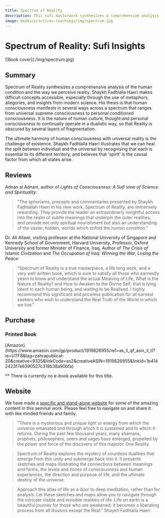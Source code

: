 ```yaml
---
title: Spectrum of Reality
description: This Sufi masterwork synthesizes a comprehensive analysis of the human condition and the way we perceive reality. Shaykh Fadhlalla Haeri makes difficult concepts accessible, especially through the use of metaphors, allegories, and insights from modern science.
image: books/practices-teachings/img/spectrum.jpg
---
```


# Spectrum of Reality: Sufi Insights

<div markdown="1" class="cover-image">
![Book cover](./img/spectrum.jpg)
</div>

## Summary

Spectrum of Reality synthesizes a comprehensive analysis of the human condition and the way we perceive reality. Shaykh Fadhlalla Haeri makes difficult concepts accessible, especially through the use of metaphors, allegories, and insights from modern science. His thesis is that human consciousness manifests in several ways
across a spectrum that ranges from universal supreme consciousness to personal conditioned consciousness. It is the nature of human culture, thought and personal consciousness to continually operate in a dualistic way, so that Reality is obscured by several layers of fragmentation.

The ultimate harmony of human consciousness with universal reality is the challenge of existence. Shaykh Fadhlalla Haeri illustrates that we can heal the split between individual and the universal by recognising that each is essential to its different territory, and believes that 'spirit' is the causal factor from which all states arise.

## Reviews

Adnan al Adnani, author of _Lights of Consciousness: A Sufi view of Science and Spirituality_:

> "The aphorisms, precepts and commentaries presented by Shaykh Fadhlallah Haeri in his new work, Spectrum of Reality, are immensely rewarding. They provide the reader an extraordinarly insightful access into the realm of subtle meanings that underpin the outer realities; and provide not only spiritual nourishment but also an understanding of the vaster, hidden, worlds which enfold the human condition."

Dr. Ali Allawi, visiting professor at the National University of Singapore and Kennedy School of Government, Harvard University, Professor, Oxford University and former Minister of Finance, Iraq, Author of _The Crisis of Islamic Civilzation_ and _The Occupation of Iraq: Winning the War, Losing the Peace_:

> "Spectrum of Reality is a true masterpiece, a life long work, and a very well written book, which is sure to satisfy all those who earnestly yearn to know and understand the actual Meaning of Life, What is the Nature of Reality? and How to Awaken to the Divine Self, that is lying latent in each human being, and waiting to be Realised. I highly recommend this significant and priceless publication for all earnest seekers who wish to understand the Real Truth of the World in which we live."

## Purchase

### Printed Book

<div markdown="3" class="purchase-link">
[Amazon](https://www.amazon.com/gp/product/1919826955/ref=as_li_qf_asin_il_tl?ie=UTF8&tag=zahrapublicat-20&creative=9325&linkCode=as2&creativeASIN=1919826955&linkId=1b4142423f7e6390527c319b38a90bfa)
</div>

** There is currently no e-book available for this title.

## Website

We have made a [specific and stand-alone website](http://spectrumofreality.com) for some of the amazing content in this seminal work. Please feel free to navigate on and share it with like minded friends and family.

> "There is a mysterious and unique light or energy from which the universe emanated and through which it is sustained and to which it returns. During the past few thousand years, many shamans, prophets, philosophers, seers and sages have emerged, propelled by the power and force of the discovery of this majestic One Reality.  

> Spectrum of Reality explores the mystery of countless dualities that emerge from this unity and submerge back into it. It presents sketches and maps illustrating the connections between meanings and forms, the levels and zones of consciousness and human experiences, the direction and purpose of life, and the ultimate destiny of the universe.  

> Approach this atlas of life as a door to deep meditation, rather than for analysis. Let these sketches and maps allow you to navigate through the intricate visible and invisible realities of life. Life on earth is a beautiful journey for those who are awakened; it becomes a liberating process from all illusions except the Real." Shaykh Fadhlalla Haeri


